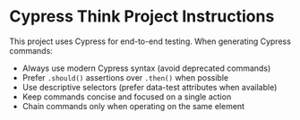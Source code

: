# Cypress Think Project Instructions

This project uses Cypress for end-to-end testing. When generating Cypress commands:

- Always use modern Cypress syntax (avoid deprecated commands)
- Prefer `.should()` assertions over `.then()` when possible
- Use descriptive selectors (prefer data-test attributes when available)
- Keep commands concise and focused on a single action
- Chain commands only when operating on the same element
